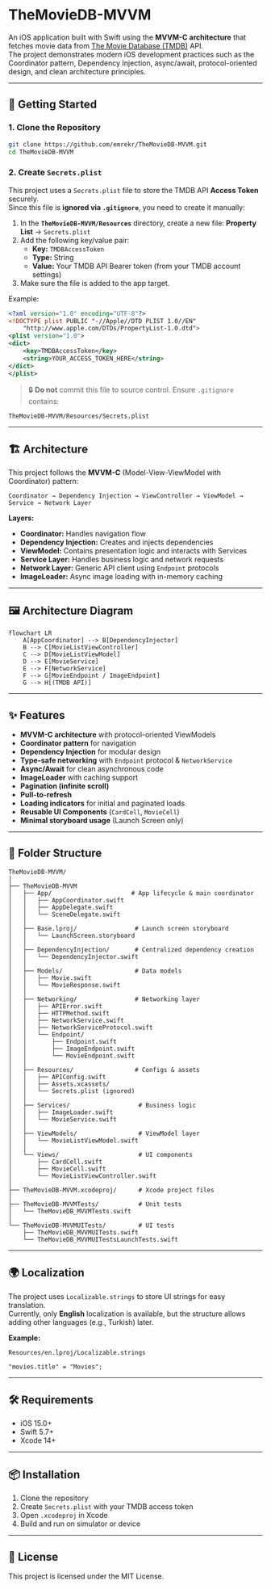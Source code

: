 # TheMovieDB-MVVM

An iOS application built with Swift using the **MVVM-C architecture** that fetches movie data from [The Movie Database (TMDB)](https://www.themoviedb.org/) API.  
The project demonstrates modern iOS development practices such as the Coordinator pattern, Dependency Injection, async/await, protocol-oriented design, and clean architecture principles.

---

## 🚀 Getting Started

### 1. Clone the Repository
```bash
git clone https://github.com/emrekr/TheMovieDB-MVVM.git
cd TheMovieDB-MVVM
```

### 2. Create `Secrets.plist`
This project uses a `Secrets.plist` file to store the TMDB API **Access Token** securely.  
Since this file is **ignored via `.gitignore`**, you need to create it manually:

1. In the **`TheMovieDB-MVVM/Resources`** directory, create a new file: **Property List** → `Secrets.plist`
2. Add the following key/value pair:
    - **Key:** `TMDBAccessToken`  
    - **Type:** String  
    - **Value:** Your TMDB API Bearer token (from your TMDB account settings)
3. Make sure the file is added to the app target.

Example:
```xml
<?xml version="1.0" encoding="UTF-8"?>
<!DOCTYPE plist PUBLIC "-//Apple//DTD PLIST 1.0//EN" 
    "http://www.apple.com/DTDs/PropertyList-1.0.dtd">
<plist version="1.0">
<dict>
    <key>TMDBAccessToken</key>
    <string>YOUR_ACCESS_TOKEN_HERE</string>
</dict>
</plist>
```

> 🔒 **Do not** commit this file to source control. Ensure `.gitignore` contains:
```
TheMovieDB-MVVM/Resources/Secrets.plist
```

---

## 🏗 Architecture

This project follows the **MVVM-C** (Model-View-ViewModel with Coordinator) pattern:

```
Coordinator → Dependency Injection → ViewController → ViewModel → Service → Network Layer
```

**Layers:**
- **Coordinator:** Handles navigation flow
- **Dependency Injection:** Creates and injects dependencies
- **ViewModel:** Contains presentation logic and interacts with Services
- **Service Layer:** Handles business logic and network requests
- **Network Layer:** Generic API client using `Endpoint` protocols
- **ImageLoader:** Async image loading with in-memory caching

---

## 🖼 Architecture Diagram

```mermaid
flowchart LR
    A[AppCoordinator] --> B[DependencyInjector]
    B --> C[MovieListViewController]
    C --> D[MovieListViewModel]
    D --> E[MovieService]
    E --> F[NetworkService]
    F --> G[MovieEndpoint / ImageEndpoint]
    G --> H[(TMDB API)]
```

---

## ✨ Features

- **MVVM-C architecture** with protocol-oriented ViewModels
- **Coordinator pattern** for navigation
- **Dependency Injection** for modular design
- **Type-safe networking** with `Endpoint` protocol & `NetworkService`
- **Async/Await** for clean asynchronous code
- **ImageLoader** with caching support
- **Pagination (infinite scroll)**
- **Pull-to-refresh**
- **Loading indicators** for initial and paginated loads
- **Reusable UI Components** (`CardCell`, `MovieCell`)
- **Minimal storyboard usage** (Launch Screen only)

---

## 📂 Folder Structure

```
TheMovieDB-MVVM/
│
├── TheMovieDB-MVVM
│   ├── App/                      # App lifecycle & main coordinator
│   │   ├── AppCoordinator.swift
│   │   ├── AppDelegate.swift
│   │   └── SceneDelegate.swift
│   │
│   ├── Base.lproj/                # Launch screen storyboard
│   │   └── LaunchScreen.storyboard
│   │
│   ├── DependencyInjection/       # Centralized dependency creation
│   │   └── DependencyInjector.swift
│   │
│   ├── Models/                    # Data models
│   │   ├── Movie.swift
│   │   └── MovieResponse.swift
│   │
│   ├── Networking/                # Networking layer
│   │   ├── APIError.swift
│   │   ├── HTTPMethod.swift
│   │   ├── NetworkService.swift
│   │   ├── NetworkServiceProtocol.swift
│   │   └── Endpoint/
│   │       ├── Endpoint.swift
│   │       ├── ImageEndpoint.swift
│   │       └── MovieEndpoint.swift
│   │
│   ├── Resources/                 # Configs & assets
│   │   ├── APIConfig.swift
│   │   ├── Assets.xcassets/
│   │   └── Secrets.plist (ignored)
│   │
│   ├── Services/                   # Business logic
│   │   ├── ImageLoader.swift
│   │   └── MovieService.swift
│   │
│   ├── ViewModels/                 # ViewModel layer
│   │   └── MovieListViewModel.swift
│   │
│   └── Views/                      # UI components
│       ├── CardCell.swift
│       ├── MovieCell.swift
│       └── MovieListViewController.swift
│
├── TheMovieDB-MVVM.xcodeproj/      # Xcode project files
│
├── TheMovieDB-MVVMTests/           # Unit tests
│   └── TheMovieDB_MVVMTests.swift
│
└── TheMovieDB-MVVMUITests/         # UI tests
    ├── TheMovieDB_MVVMUITests.swift
    └── TheMovieDB_MVVMUITestsLaunchTests.swift
```

---

## 🌍 Localization

The project uses `Localizable.strings` to store UI strings for easy translation.  
Currently, only **English** localization is available, but the structure allows adding other languages (e.g., Turkish) later.

**Example:**

`Resources/en.lproj/Localizable.strings`
```strings
"movies.title" = "Movies";
```

---

## 🛠 Requirements

- iOS 15.0+
- Swift 5.7+
- Xcode 14+

---

## 📦 Installation

1. Clone the repository
2. Create `Secrets.plist` with your TMDB access token
3. Open `.xcodeproj` in Xcode
4. Build and run on simulator or device

---

## 📜 License

This project is licensed under the MIT License.

